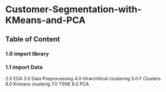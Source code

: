 # Customer-Segmentation-with-KMeans-and-PCA

## Table of Content

### 1.0 import library

### 1.1 import Data
2.0  EDA
3.0 Data Preprocessing
4.0 Hirarchitical clustering
5.0 F Clusters
6.0 Kmeans clusterig
7.0 TSNE
8.0 PCA
